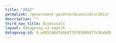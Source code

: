 ```yaml
---
title: "2012"
permalink: /government-gazette/dismissals/2012/
description: ""
third_nav_title: Dismissals
layout: datagovsg-v2-search
datagovsg-id: d_a4852a647abb4778f0100b977c5ba8db
---
```

